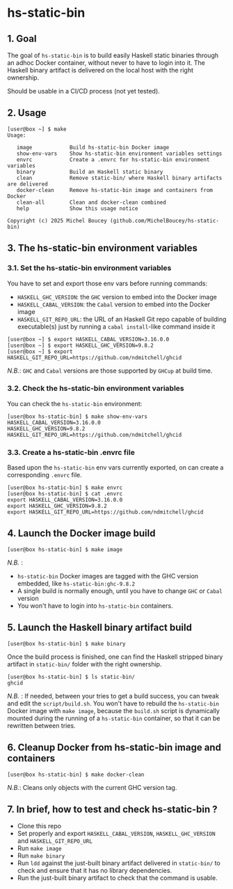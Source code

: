 # hs-static-bin

## 1. Goal

The goal of `hs-static-bin` is to build easily Haskell static binaries through an adhoc Docker container, without never to have to login into it. The Haskell binary artifact is delivered on the local host with the right ownership.

Should be usable in a CI/CD process (not yet tested).

## 2. Usage

```
[user@box ~] $ make
Usage:

   image            Build hs-static-bin Docker image
   show-env-vars    Show hs-static-bin environment variables settings
   envrc            Create a .envrc for hs-static-bin environment variables
   binary           Build an Haskell static binary
   clean            Remove static-bin/ where Haskell binary artifacts are delivered
   docker-clean     Remove hs-static-bin image and containers from Docker
   clean-all        Clean and docker-clean combined
   help             Show this usage notice

Copyright (c) 2025 Michel Boucey (github.com/MichelBoucey/hs-static-bin)
```

## 3. The hs-static-bin environment variables

### 3.1. Set the hs-static-bin environment variables

You have to set and export those env vars before running commands:

- `HASKELL_GHC_VERSION`: the `GHC` version to embed into the Docker image
- `HASKELL_CABAL_VERSION`: the `Cabal` version to embed into the Docker image
- `HASKELL_GIT_REPO_URL`: the URL of an Haskell Git repo capable of building executable(s) just by running a `cabal install`-like command inside it

```
[user@box ~] $ export HASKELL_CABAL_VERSION=3.16.0.0
[user@box ~] $ export HASKELL_GHC_VERSION=9.8.2
[user@box ~] $ export HASKELL_GIT_REPO_URL=https://github.com/ndmitchell/ghcid
```

_N.B._: `GHC` and `Cabal` versions are those supported by `GHCup` at build time.

### 3.2. Check the hs-static-bin environment variables

You can check the `hs-static-bin` environment:

```
[user@box hs-static-bin] $ make show-env-vars
HASKELL_CABAL_VERSION=3.16.0.0
HASKELL_GHC_VERSION=9.8.2
HASKELL_GIT_REPO_URL=https://github.com/ndmitchell/ghcid
```

### 3.3. Create a hs-static-bin .envrc file

Based upon the `hs-static-bin` env vars currently exported, on can create a corresponding `.envrc` file.

```
[user@box hs-static-bin] $ make envrc
[user@box hs-static-bin] $ cat .envrc
export HASKELL_CABAL_VERSION=3.16.0.0
export HASKELL_GHC_VERSION=9.8.2
export HASKELL_GIT_REPO_URL=https://github.com/ndmitchell/ghcid
```

## 4. Launch the Docker image build

```
[user@box hs-static-bin] $ make image
```

_N.B._ :
- `hs-static-bin` Docker images are tagged with the GHC version embedded, like `hs-static-bin:ghc-9.8.2`
- A single build is normally enough, until you have to change `GHC` or `Cabal` version
- You won't have to login into `hs-static-bin` containers.

## 5. Launch the Haskell binary artifact build

```
[user@box hs-static-bin] $ make binary
```

Once the build process is finished, one can find the Haskell stripped binary artifact in `static-bin/` folder with the right ownership.

```
[user@box hs-static-bin] $ ls static-bin/
ghcid
```

_N.B._ : If needed, between your tries to get a build success, you can tweak and edit the `script/build.sh`. You won't have to rebuild the `hs-static-bin` Docker image with `make image`, because the `build.sh` script is dynamically mounted during the running of a `hs-static-bin` container, so that it can be rewritten between tries.

## 6. Cleanup Docker from hs-static-bin image and containers

```
[user@box hs-static-bin] $ make docker-clean
```

_N.B._: Cleans only objects with the current GHC version tag.

## 7. In brief, how to test and check hs-static-bin ?

- Clone this repo
- Set properly and export `HASKELL_CABAL_VERSION`, `HASKELL_GHC_VERSION` and `HASKELL_GIT_REPO_URL`
- Run `make image`
- Run `make binary`
- Run `ldd` against the just-built binary artifact delivered in `static-bin/` to check and ensure that it has no library dependencies.
- Run the just-built binary artifact to check that the command is usable.

